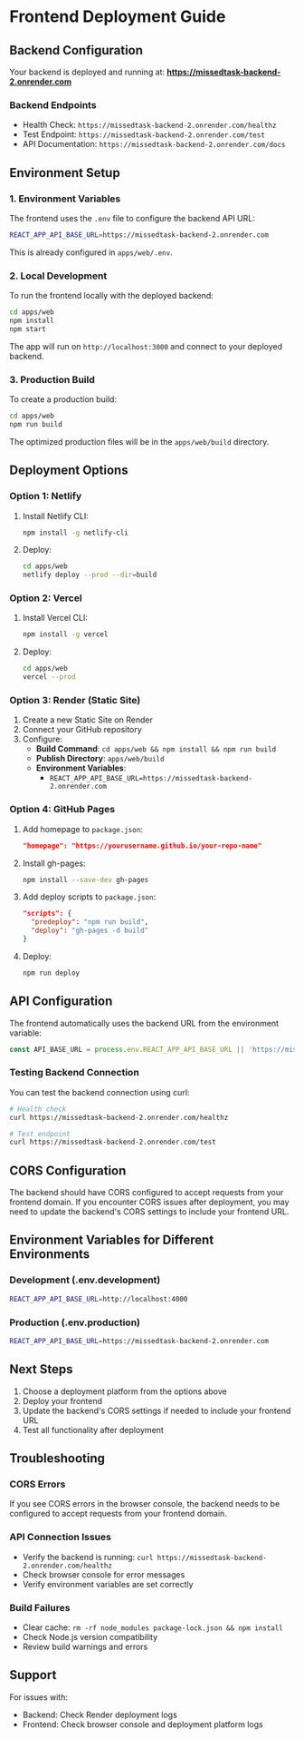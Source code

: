 # Frontend Deployment Guide

## Backend Configuration

Your backend is deployed and running at:
**https://missedtask-backend-2.onrender.com**

### Backend Endpoints

- Health Check: `https://missedtask-backend-2.onrender.com/healthz`
- Test Endpoint: `https://missedtask-backend-2.onrender.com/test`
- API Documentation: `https://missedtask-backend-2.onrender.com/docs`

## Environment Setup

### 1. Environment Variables

The frontend uses the `.env` file to configure the backend API URL:

```bash
REACT_APP_API_BASE_URL=https://missedtask-backend-2.onrender.com
```

This is already configured in `apps/web/.env`.

### 2. Local Development

To run the frontend locally with the deployed backend:

```bash
cd apps/web
npm install
npm start
```

The app will run on `http://localhost:3000` and connect to your deployed backend.

### 3. Production Build

To create a production build:

```bash
cd apps/web
npm run build
```

The optimized production files will be in the `apps/web/build` directory.

## Deployment Options

### Option 1: Netlify

1. Install Netlify CLI:
   ```bash
   npm install -g netlify-cli
   ```

2. Deploy:
   ```bash
   cd apps/web
   netlify deploy --prod --dir=build
   ```

### Option 2: Vercel

1. Install Vercel CLI:
   ```bash
   npm install -g vercel
   ```

2. Deploy:
   ```bash
   cd apps/web
   vercel --prod
   ```

### Option 3: Render (Static Site)

1. Create a new Static Site on Render
2. Connect your GitHub repository
3. Configure:
   - **Build Command**: `cd apps/web && npm install && npm run build`
   - **Publish Directory**: `apps/web/build`
   - **Environment Variables**:
     - `REACT_APP_API_BASE_URL=https://missedtask-backend-2.onrender.com`

### Option 4: GitHub Pages

1. Add homepage to `package.json`:
   ```json
   "homepage": "https://yourusername.github.io/your-repo-name"
   ```

2. Install gh-pages:
   ```bash
   npm install --save-dev gh-pages
   ```

3. Add deploy scripts to `package.json`:
   ```json
   "scripts": {
     "predeploy": "npm run build",
     "deploy": "gh-pages -d build"
   }
   ```

4. Deploy:
   ```bash
   npm run deploy
   ```

## API Configuration

The frontend automatically uses the backend URL from the environment variable:

```typescript
const API_BASE_URL = process.env.REACT_APP_API_BASE_URL || 'https://missedtask-backend-2.onrender.com';
```

### Testing Backend Connection

You can test the backend connection using curl:

```bash
# Health check
curl https://missedtask-backend-2.onrender.com/healthz

# Test endpoint
curl https://missedtask-backend-2.onrender.com/test
```

## CORS Configuration

The backend should have CORS configured to accept requests from your frontend domain. If you encounter CORS issues after deployment, you may need to update the backend's CORS settings to include your frontend URL.

## Environment Variables for Different Environments

### Development (.env.development)
```bash
REACT_APP_API_BASE_URL=http://localhost:4000
```

### Production (.env.production)
```bash
REACT_APP_API_BASE_URL=https://missedtask-backend-2.onrender.com
```

## Next Steps

1. Choose a deployment platform from the options above
2. Deploy your frontend
3. Update the backend's CORS settings if needed to include your frontend URL
4. Test all functionality after deployment

## Troubleshooting

### CORS Errors
If you see CORS errors in the browser console, the backend needs to be configured to accept requests from your frontend domain.

### API Connection Issues
- Verify the backend is running: `curl https://missedtask-backend-2.onrender.com/healthz`
- Check browser console for error messages
- Verify environment variables are set correctly

### Build Failures
- Clear cache: `rm -rf node_modules package-lock.json && npm install`
- Check Node.js version compatibility
- Review build warnings and errors

## Support

For issues with:
- Backend: Check Render deployment logs
- Frontend: Check browser console and deployment platform logs
